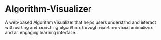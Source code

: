 # Algorithm-Visualizer
A web-based Algorithm Visualizer that helps users understand and interact with sorting and searching algorithms through real-time visual animations and an engaging learning interface.
